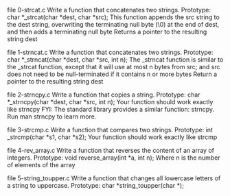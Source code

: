 file 0-strcat.c  Write a function that concatenates two strings.
Prototype: char *_strcat(char *dest, char *src);
This function appends the src string to the dest string, overwriting the terminating null byte (\0) at the end of dest, and then adds a terminating null byte
Returns a pointer to the resulting string dest

file 1-strncat.c Write a function that concatenates two strings.
Prototype: char *_strncat(char *dest, char *src, int n);
The _strncat function is similar to the _strcat function, except that
it will use at most n bytes from src; and
src does not need to be null-terminated if it contains n or more bytes
Return a pointer to the resulting string dest

file 2-strncpy.c Write a function that copies a string.
Prototype: char *_strncpy(char *dest, char *src, int n);
Your function should work exactly like strncpy
FYI: The standard library provides a similar function: strncpy. Run man strncpy to learn more.

file 3-strcmp.c Write a function that compares two strings.
Prototype: int _strcmp(char *s1, char *s2);
Your function should work exactly like strcmp

file 4-rev_array.c Write a function that reverses the content of an array of integers.
Prototype: void reverse_array(int *a, int n);
Where n is the number of elements of the array

file 5-string_toupper.c Write a function that changes all lowercase letters of a string to uppercase.
Prototype: char *string_toupper(char *);


